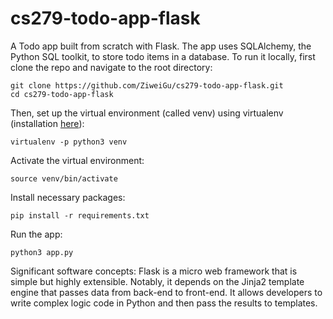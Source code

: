 # cs279-todo-app-flask

A Todo app built from scratch with Flask. The app uses SQLAlchemy, the Python SQL toolkit, to store todo items in a database. To run it locally, first clone the repo and navigate to the root directory: 
```
git clone https://github.com/ZiweiGu/cs279-todo-app-flask.git
cd cs279-todo-app-flask
```
Then, set up the virtual environment (called venv) using virtualenv (installation [here](https://virtualenv.pypa.io/en/latest/installation.html)):
```
virtualenv -p python3 venv 
```
Activate the virtual environment:
```
source venv/bin/activate
```
Install necessary packages:
```
pip install -r requirements.txt
```
Run the app:
```
python3 app.py
```

Significant software concepts:
Flask is a micro web framework that is simple but highly extensible. Notably, it depends on the Jinja2 template engine that passes data from back-end to front-end. It allows developers to write complex logic code in Python and then pass the results to templates. 
